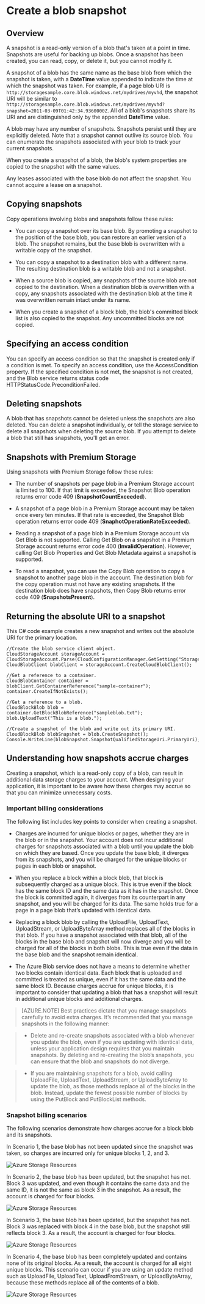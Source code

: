 <properties 
	pageTitle="Creating a Snapshot of a Blob" 
	description="A how to guide for creating Azure Storage Blob Snapshots" 
	services="storage" 
	documentationCenter="" 
	authors="tamram" 
	manager="adinah" 
	editor=""/>

<tags 
	ms.service="storage" 
	ms.workload="storage" 
	ms.tgt_pltfrm="na" 
	ms.devlang="na" 
	ms.topic="article" 
	ms.date="09/01/2015" 
	ms.author="tamram"/>

# Create a blob snapshot

## Overview

A snapshot is a read-only version of a blob that's taken at a point in time. Snapshots are useful for backing up blobs. Once a snapshot has been created, you can read, copy, or delete it, but you cannot modify it. 

A snapshot of a blob has the same name as the base blob from which the snapshot is taken, with a **DateTime** value appended to indicate the time at which the snapshot was taken. For example, if a page blob URI is `http://storagesample.core.blob.windows.net/mydrives/myvhd`, the snapshot URI will be similar to `http://storagesample.core.blob.windows.net/mydrives/myvhd?snapshot=2011-03-09T01:42:34.9360000Z`. All of a blob's snapshots share its URI and are distinguished only by the appended **DateTime** value.

A blob may have any number of snapshots. Snapshots persist until they are explicitly deleted. Note that a snapshot cannot outlive its source blob. You can enumerate the snapshots associated with your blob to track your current snapshots.

When you create a snapshot of a blob, the blob's system properties are copied to the snapshot with the same values. 

Any leases associated with the base blob do not affect the snapshot. You cannot acquire a lease on a snapshot.

## Copying snapshots 

Copy operations involving blobs and snapshots follow these rules:

- You can copy a snapshot over its base blob. By promoting a snapshot to the position of the base blob, you can restore an earlier version of a blob. The snapshot remains, but the base blob is overwritten with a writable copy of the snapshot.

- You can copy a snapshot to a destination blob with a different name. The resulting destination blob is a writable blob and not a snapshot.

- When a source blob is copied, any snapshots of the source blob are not copied to the destination. When a destination blob is overwritten with a copy, any snapshots associated with the destination blob at the time it was overwritten remain intact under its name. 

- When you create a snapshot of a block blob, the blob's committed block list is also copied to the snapshot. Any uncommitted blocks are not copied.

## Specifying an access condition 

You can specify an access condition so that the snapshot is created only if a condition is met. To specify an access condition, use the AccessCondition property. If the specified condition is not met, the snapshot is not created, and the Blob service returns status code HTTPStatusCode.PreconditionFailed.

## Deleting snapshots 

A blob that has snapshots cannot be deleted unless the snapshots are also deleted. You can delete a snapshot individually, or tell the storage service to delete all snapshots when deleting the source blob. If you attempt to delete a blob that still has snapshots, you'll get an error.

## Snapshots with Premium Storage
Using snapshots with Premium Storage follow these rules:

- The number of snapshots per page blob in a Premium Storage account is limited to 100. If that limit is exceeded, the Snapshot Blob operation returns error code 409 (**SnapshotCountExceeded**).

- A snapshot of a page blob in a Premium Storage account may be taken once every ten minutes. If that rate is exceeded, the Snapshot Blob operation returns error code 409 (**SnaphotOperationRateExceeded**).

- Reading a snapshot of a page blob in a Premium Storage account via Get Blob is not supported. Calling Get Blob on a snapshot in a Premium Storage account returns error code 400 (**InvalidOperation**). However, calling Get Blob Properties and Get Blob Metadata against a snapshot is supported.

- To read a snapshot, you can use the Copy Blob operation to copy a snapshot to another page blob in the account. The destination blob for the copy operation must not have any existing snapshots. If the destination blob does have snapshots, then Copy Blob returns error code 409 (**SnapshotsPresent**).

## Returning the absolute URI to a snapshot 

This C# code example creates a new snapshot and writes out the absolute URI for the primary location.

    //Create the blob service client object.
    CloudStorageAccount storageAccount = CloudStorageAccount.Parse(CloudConfigurationManager.GetSetting("StorageConnectionString"));
    CloudBlobClient blobClient = storageAccount.CreateCloudBlobClient();
    
    //Get a reference to a container.
    CloudBlobContainer container = blobClient.GetContainerReference("sample-container");
    container.CreateIfNotExists();

    //Get a reference to a blob.
    CloudBlockBlob blob = container.GetBlockBlobReference("sampleblob.txt");
    blob.UploadText("This is a blob.");

    //Create a snapshot of the blob and write out its primary URI.
    CloudBlockBlob blobSnapshot = blob.CreateSnapshot();
    Console.WriteLine(blobSnapshot.SnapshotQualifiedStorageUri.PrimaryUri);

## Understanding how snapshots accrue charges

Creating a snapshot, which is a read-only copy of a blob, can result in additional data storage charges to your account. When designing your application, it is important to be aware how these charges may accrue so that you can minimize unnecessary costs.

### Important billing considerations

The following list includes key points to consider when creating a snapshot.

- Charges are incurred for unique blocks or pages, whether they are in the blob or in the snapshot. Your account does not incur additional charges for snapshots associated with a blob until you update the blob on which they are based. Once you update the base blob, it diverges from its snapshots, and you will be charged for the unique blocks or pages in each blob or snapshot.

- When you replace a block within a block blob, that block is subsequently charged as a unique block. This is true even if the block has the same block ID and the same data as it has in the snapshot. Once the block is committed again, it diverges from its counterpart in any snapshot, and you will be charged for its data. The same holds true for a page in a page blob that’s updated with identical data.

- Replacing a block blob by calling the UploadFile, UploadText, UploadStream, or UploadByteArray method replaces all of the blocks in that blob. If you have a snapshot associated with that blob, all of the blocks in the base blob and snapshot will now diverge and you will be charged for all of the blocks in both blobs. This is true even if the data in the base blob and the snapshot remain identical.

- The Azure Blob service does not have a means to determine whether two blocks contain identical data. Each block that is uploaded and committed is treated as unique, even if it has the same data and the same block ID. Because charges accrue for unique blocks, it is important to consider that updating a blob that has a snapshot will result in additional unique blocks and additional charges.

> [AZURE.NOTE] Best practices dictate that you manage snapshots carefully to avoid extra charges. It’s recommended that you manage snapshots in the following manner:

> - Delete and re-create snapshots associated with a blob whenever you update the blob, even if you are updating with identical data, unless your application design requires that you maintain snapshots. By deleting and re-creating the blob’s snapshots, you can ensure that the blob and snapshots do not diverge.

> - If you are maintaining snapshots for a blob, avoid calling UploadFile, UploadText, UploadStream, or UploadByteArray to update the blob, as those methods replace all of the blocks in the blob. Instead, update the fewest possible number of blocks by using the PutBlock and PutBlockList methods.


### Snapshot billing scenarios


The following scenarios demonstrate how charges accrue for a block blob and its snapshots. 

In Scenario 1, the base blob has not been updated since the snapshot was taken, so charges are incurred only for unique blocks 1, 2, and 3.

![Azure Storage Resources](./media/storage-blob-snapshots/storage-blob-snapshots-billing-scenario-1.png)

In Scenario 2, the base blob has been updated, but the snapshot has not. Block 3 was updated, and even though it contains the same data and the same ID, it is not the same as block 3 in the snapshot. As a result, the account is charged for four blocks.

![Azure Storage Resources](./media/storage-blob-snapshots/storage-blob-snapshots-billing-scenario-2.png)

In Scenario 3, the base blob has been updated, but the snapshot has not. Block 3 was replaced with block 4 in the base blob, but the snapshot still reflects block 3. As a result, the account is charged for four blocks.
 
![Azure Storage Resources](./media/storage-blob-snapshots/storage-blob-snapshots-billing-scenario-3.png)

In Scenario 4, the base blob has been completely updated and contains none of its original blocks. As a result, the account is charged for all eight unique blocks. This scenario can occur if you are using an update method such as UploadFile, UploadText, UploadFromStream, or UploadByteArray, because these methods replace all of the contents of a blob.

![Azure Storage Resources](./media/storage-blob-snapshots/storage-blob-snapshots-billing-scenario-4.png) 